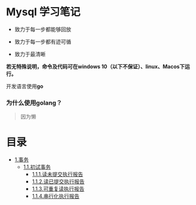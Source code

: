 # Mysql 学习笔记

* 致力于每一步都能够回放

* 致力于每一步都有迹可循

* 致力于最清晰

**若无特殊说明，命令及代码可在windows 10（以下不保证）、linux、Macos下运行。**

开发语言使用**go**

### 为什么使用golang？

> 因为懒


# 目录

* [1.事务](./1.事务)
  * [1.1.初试事务](./1.事务/1.初试)
    * [1.1.1.读未提交执行报告](./1.事务/1.初试/1.读未提交)
    * [1.1.2.读已提交执行报告](./1.事务/1.初试/2.读已提交)
    * [1.1.3.可重复读执行报告](./1.事务/1.初试/3.可重复读)
    * [1.1.4.串行化执行报告](./1.事务/1.初试/4.串行化)